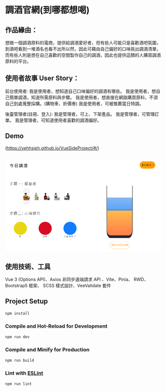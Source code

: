 # 調酒官網(到哪都想喝)

## 作品緣由：

想做一個調酒原料的電商，提供給調酒愛好者，但有些人可能只是喜歡酒吧氛圍，到酒吧看到一堆酒名也看不出所以然，因此可藉由自己偏好的口味挑出調酒清單，而有些人則是想在自己喜歡的空間製作自己的調酒，因此也提供這類的人購買調酒原料的平台。

## 使用者故事 User Story：

前台使用者:
我是使用者，想知道自己口味偏好的調酒有哪些。
我是使用者，想自己簡單調酒，知道所需原料與步驟。
我是使用者，想直接在網路購買原料，不須自己到處蒐整採購。(購物車、折價券)
我是使用者，可被推薦當日特調。

後臺管理者(註冊、登入):
我是管理者，可上、下架產品。
我是管理者，可管理訂單。
我是管理者，可知道使用者喜歡的調酒偏好。

## Demo

(https://yehhsieh.github.io/VueSideProject/#/)

##
![圖片參考名稱](https://github.com/yehHsieh/VueSideProject/blob/main/src/assets/img/VueProject.png "Logo")

## 使用技術、工具
Vue 3 (Options API)、Axios 非同步遠端請求 API 、Vite、Pinia、 RWD、Bootstrap5 框架、 SCSS 樣式設計、VeeValidate 套件

## Project Setup

```sh
npm install
```

### Compile and Hot-Reload for Development

```sh
npm run dev
```

### Compile and Minify for Production

```sh
npm run build
```

### Lint with [ESLint](https://eslint.org/)

```sh
npm run lint
```
